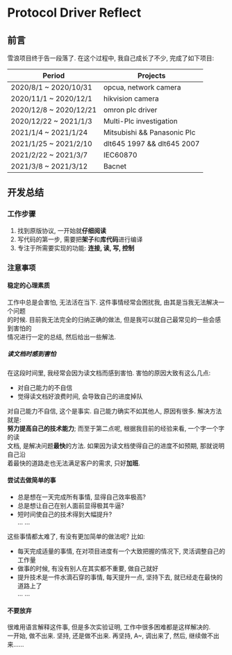 # Protocol Driver Reflect 

## 前言
雪浪项目终于告一段落了. 在这个过程中, 我自己成长了不少, 完成了如下项目:  

| Period                 | Projects                    |
| ---                    | ---                         |
| 2020/8/1 ~ 2020/10/31  | opcua, network camera       |
| 2020/11/1 ~ 2020/12/1  | hikvision camera            |
| 2020/12/8 ~ 2020/12/21 | omron plc driver            |
| 2020/12/22 ~ 2021/1/3  | Multi-Plc investigation     |
| 2021/1/4 ~ 2021/1/24   | Mitsubishi && Panasonic Plc |
| 2021/1/25 ~ 2021/2/10  | dlt645 1997 && dlt645 2007  |
| 2021/2/22 ~ 2021/3/7   | IEC60870                    |
| 2021/3/8 ~ 2021/3/12   | Bacnet                      |


## 开发总结

### 工作步骤
1. 找到原版协议, 一开始就**仔细阅读**
2. 写代码的第一步, 需要把**架子**和**库代码**进行编译
3. 专注于所需要实现的功能: **连接, 读, 写, 控制**

### 注意事项

#### 稳定的心理素质
工作中总是会害怕, 无法活在当下. 这件事情经常会困扰我, 由其是当我无法解决一个问题  
的时候. 目前我无法完全的归纳正确的做法, 但是我可以就自己最常见的一些会感到害怕的  
情况进行一定的总结, 然后给出一些解法.

##### 读文档时感到害怕
在这段时间里, 我经常会因为读文档而感到害怕. 害怕的原因大致有这么几点:
- 对自己能力的不自信
- 觉得读文档好浪费时间, 会导致自己的进度掉队  

对自己能力不自信, 这个是事实. 自己能力确实不如其他人, 原因有很多. 解决方法就是:   
**努力提高自己的技术能力**; 而至于第二点呢, 根据我目前的经验来看, 一个字一个字的读  
文档, 是解决问题**最快**的方法. 如果因为读文档使得自己的进度不如预期, 那就说明自己沿  
着最快的道路走也无法满足客户的需求, 只好**加班**.  


#### 尝试去做简单的事
- 总是想在一天完成所有事情, 显得自己效率极高?
- 总是想让自己在别人面前显得极其牛逼?
- 短时间使自己的技术得到大幅提升?  
... ...

这些事情都太难了, 有没有更加简单的做法呢? 比如:
- 每天完成适量的事情, 在对项目进度有一个大致把握的情况下, 灵活调整自己的工作量
- 做事的时候, 有没有别人在其实都不重要, 做自己就好
- 提升技术是一件水滴石穿的事情, 每天提升一点, 坚持下去, 就已经走在最快的道路上了  
... ...


#### 不要放弃
很难用语言解释这件事, 但是多次实验证明, 工作中很多困难都是这样解决的.   
一开始, 做不出来. 坚持, 还是做不出来. 再坚持, A~, 调出来了, 然后, 继续做不出来......
